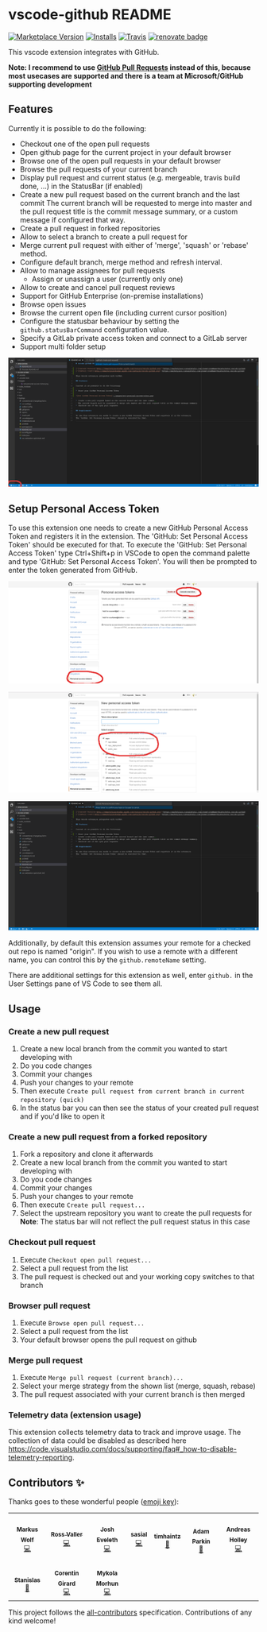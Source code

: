 # vscode-github README

[![Marketplace Version](https://vsmarketplacebadge.apphb.com/version/knisterpeter.vscode-github.svg)](https://marketplace.visualstudio.com/items?itemName=KnisterPeter.vscode-github)
[![Installs](https://vsmarketplacebadge.apphb.com/installs/knisterpeter.vscode-github.svg)](https://marketplace.visualstudio.com/items?itemName=KnisterPeter.vscode-github)
[![Travis](https://img.shields.io/travis/KnisterPeter/vscode-github.svg)](https://travis-ci.org/KnisterPeter/vscode-github)
[![renovate badge](https://img.shields.io/badge/renovate-enabled-brightgreen.svg)](https://renovateapp.com/)

This vscode extension integrates with GitHub.

**Note: I recommend to use [GitHub Pull Requests](https://marketplace.visualstudio.com/items?itemName=GitHub.vscode-pull-request-github) instead of this, because most usecases are supported and there is a team at Microsoft/GitHub supporting development**

## Features

Currently it is possible to do the following:

- Checkout one of the open pull requests
- Open github page for the current project in your default browser
- Browse one of the open pull requests in your default browser
- Browse the pull requests of your current branch
- Display pull request and current status (e.g. mergeable, travis build done, ...) in the StatusBar (if enabled)
- Create a new pull request based on the current branch and the last commit
  The current branch will be requested to merge into master and the pull request title is the commit message summary, or a custom message if configured that way.
- Create a pull request in forked repositories
- Allow to select a branch to create a pull request for
- Merge current pull request with either of 'merge', 'squash' or 'rebase' method.
- Configure default branch, merge method and refresh interval.
- Allow to manage assignees for pull requests
  - Assign or unassign a user (currently only one)
- Allow to create and cancel pull request reviews
- Support for GitHub Enterprise (on-premise installations)
- Browse open issues
- Browse the current open file (including current cursor position)
- Configure the statusbar behaviour by setting the `github.statusBarCommand` configuration value.
- Specify a GitLab private access token and connect to a GitLab server
- Support multi folder setup

![Create pull request](images/create-pull-request.png)

## Setup Personal Access Token

To use this extension one needs to create a new GitHub Personal Access Token and registers it in the extension.
The 'GitHub: Set Personal Access Token' should be executed for that.
To execute the 'GitHub: Set Personal Access Token' type Ctrl+Shift+p in VSCode to open the command palette and type 'GitHub: Set Personal Access Token'. You will then be prompted to enter the token generated from GitHub.

![GitHub Personal Access Token](images/github-personal-access-token.png)

![GitHub Personal Access Token](images/github-personal-access-token2.png)

![Set GitHub Personal Access Token](images/set-personal-access-token.png)

Additionally, by default this extension assumes your remote for a checked out repo is named "origin". If
you wish to use a remote with a different name, you can control this by the `github.remoteName` setting.

There are additional settings for this extension as well, enter `github.` in the User Settings pane of
VS Code to see them all.

## Usage

### Create a new pull request

1. Create a new local branch from the commit you wanted to start developing with
1. Do you code changes
1. Commit your changes
1. Push your changes to your remote
1. Then execute `Create pull request from current branch in current repository (quick)`
1. In the status bar you can then see the status of your created pull request and if you'd like to open it

### Create a new pull request from a forked repository

1. Fork a repository and clone it afterwards
1. Create a new local branch from the commit you wanted to start developing with
1. Do you code changes
1. Commit your changes
1. Push your changes to your remote
1. Then execute `Create pull request...`
1. Select the upstream repository you want to create the pull requests for
   **Note**: The status bar will not reflect the pull request status in this case

### Checkout pull request

1. Execute `Checkout open pull request...`
1. Select a pull request from the list
1. The pull request is checked out and your working copy switches to that branch

### Browser pull request

1. Execute `Browse open pull request...`
1. Select a pull request from the list
1. Your default browser opens the pull request on github

### Merge pull request

1. Execute `Merge pull request (current branch)...`
1. Select your merge strategy from the shown list (merge, squash, rebase)
1. The pull request associated with your current branch is then merged

### Telemetry data (extension usage)

This extension collects telemetry data to track and improve usage.
The collection of data could be disabled as described here <https://code.visualstudio.com/docs/supporting/faq#_how-to-disable-telemetry-reporting>.

## Contributors ✨

Thanks goes to these wonderful people ([emoji key](https://allcontributors.org/docs/en/emoji-key)):

<!-- ALL-CONTRIBUTORS-LIST:START - Do not remove or modify this section -->
<!-- prettier-ignore-start -->
<!-- markdownlint-disable -->
<table>
  <tr>
    <td align="center"><a href="https://about.me/knisterpeter"><img src="https://avatars.githubusercontent.com/u/327445?v=4?s=100" width="100px;" alt=""/><br /><sub><b>Markus Wolf</b></sub></a><br /><a href="https://github.com/KnisterPeter/vscode-github/commits?author=KnisterPeter" title="Code">💻</a></td>
    <td align="center"><a href="https://valler.dev/"><img src="https://avatars.githubusercontent.com/u/3588000?v=4?s=100" width="100px;" alt=""/><br /><sub><b>Ross Valler</b></sub></a><br /><a href="https://github.com/KnisterPeter/vscode-github/commits?author=RossValler" title="Code">💻</a></td>
    <td align="center"><a href="https://github.com/jeveleth"><img src="https://avatars.githubusercontent.com/u/305137?v=4?s=100" width="100px;" alt=""/><br /><sub><b>Josh Eveleth</b></sub></a><br /><a href="https://github.com/KnisterPeter/vscode-github/commits?author=jeveleth" title="Code">💻</a></td>
    <td align="center"><a href="https://github.com/sasial-dev"><img src="https://avatars.githubusercontent.com/u/44125644?v=4?s=100" width="100px;" alt=""/><br /><sub><b>sasial</b></sub></a><br /><a href="https://github.com/KnisterPeter/vscode-github/commits?author=sasial-dev" title="Code">💻</a></td>
    <td align="center"><a href="https://www.timhaintz.com.au/"><img src="https://avatars.githubusercontent.com/u/19178488?v=4?s=100" width="100px;" alt=""/><br /><sub><b>timhaintz</b></sub></a><br /><a href="https://github.com/KnisterPeter/vscode-github/commits?author=timhaintz" title="Documentation">📖</a></td>
    <td align="center"><a href="https://www.codependentcodr.com/"><img src="https://avatars.githubusercontent.com/u/414933?v=4?s=100" width="100px;" alt=""/><br /><sub><b>Adam Parkin</b></sub></a><br /><a href="https://github.com/KnisterPeter/vscode-github/commits?author=pzelnip" title="Documentation">📖</a></td>
    <td align="center"><a href="http://duk.im/"><img src="https://avatars.githubusercontent.com/u/3122655?v=4?s=100" width="100px;" alt=""/><br /><sub><b>Andreas Holley</b></sub></a><br /><a href="https://github.com/KnisterPeter/vscode-github/commits?author=dukky" title="Code">💻</a></td>
  </tr>
  <tr>
    <td align="center"><a href="https://stanislas.blog/"><img src="https://avatars.githubusercontent.com/u/11699655?v=4?s=100" width="100px;" alt=""/><br /><sub><b>Stanislas</b></sub></a><br /><a href="https://github.com/KnisterPeter/vscode-github/commits?author=angristan" title="Documentation">📖</a></td>
    <td align="center"><a href="https://github.com/Drarig29"><img src="https://avatars.githubusercontent.com/u/9317502?v=4?s=100" width="100px;" alt=""/><br /><sub><b>Corentin Girard</b></sub></a><br /><a href="https://github.com/KnisterPeter/vscode-github/commits?author=Drarig29" title="Code">💻</a></td>
    <td align="center"><a href="https://github.com/mmorhun"><img src="https://avatars.githubusercontent.com/u/15607393?v=4?s=100" width="100px;" alt=""/><br /><sub><b>Mykola Morhun</b></sub></a><br /><a href="https://github.com/KnisterPeter/vscode-github/commits?author=mmorhun" title="Code">💻</a></td>
  </tr>
</table>

<!-- markdownlint-restore -->
<!-- prettier-ignore-end -->

<!-- ALL-CONTRIBUTORS-LIST:END -->

This project follows the [all-contributors](https://github.com/all-contributors/all-contributors) specification. Contributions of any kind welcome!
